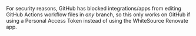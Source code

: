 For security reasons, GitHub has blocked integrations/apps from editing GitHub Actions workflow files in _any_ branch, so this only works on GitHub if using a Personal Access Token instead of using the WhiteSource Renovate app.
